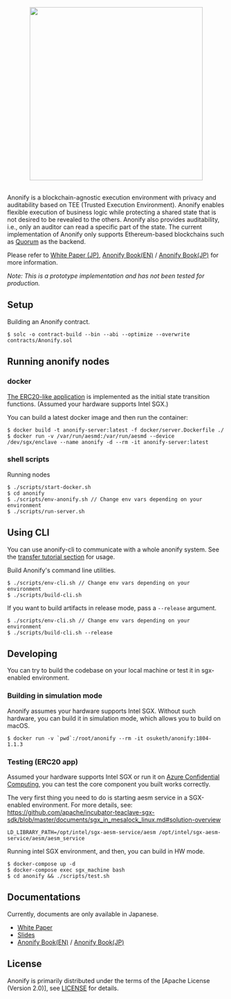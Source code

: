<div align="center">
<img src="https://user-images.githubusercontent.com/10915207/81931155-9c178e80-9624-11ea-9a32-5ad7985d1cb3.png" width="400px">
</div>
</br>

Anonify is a blockchain-agnostic execution environment with privacy and auditability based on TEE (Trusted Execution Environment). Anonify enables flexible execution of business logic while protecting a shared state that is not desired to be revealed to the others. Anonify also provides auditability, i.e., only an auditor can read a specific part of the state. The current implementation of Anonify only supports Ethereum-based blockchains such as [Quorum](https://github.com/jpmorganchase/quorum) as the backend.

Please refer to [White Paper (JP)](https://layerx.co.jp/wp-content/uploads/2020/06/anonify.pdf), [Anonify Book(EN)](https://layerxcom.github.io/anonify-book-en/) / [Anonify Book(JP)](https://layerxcom.github.io/anonify-book/) for more information.

*Note: This is a prototype implementation and has not been tested for production.*

## Setup
Building an Anonify contract.
```
$ solc -o contract-build --bin --abi --optimize --overwrite contracts/Anonify.sol
```

## Running anonify nodes

### docker
[The ERC20-like application](example/erc20/state-transition/src/lib.rs) is implemented as the initial state transition functions. (Assumed your hardware supports Intel SGX.)

You can build a latest docker image and then run the container:
```
$ docker build -t anonify-server:latest -f docker/server.Dockerfile ./
$ docker run -v /var/run/aesmd:/var/run/aesmd --device /dev/sgx/enclave --name anonify -d --rm -it anonify-server:latest
```

### shell scripts

Running nodes
```
$ ./scripts/start-docker.sh
$ cd anonify
$ ./scripts/env-anonify.sh // Change env vars depending on your environment
$ ./scripts/run-server.sh
```

## Using CLI
You can use anonify-cli to communicate with a whole anonify system. See the [transfer tutorial section](https://layerxcom.github.io/anonify-book-en/Tutorials/ERC20/transfer/) for usage.

Build Anonify's command line utilities.
```
$ ./scripts/env-cli.sh // Change env vars depending on your environment
$ ./scripts/build-cli.sh
```

If you want to build artifacts in release mode, pass a `--release` argument.
```
$ ./scripts/env-cli.sh // Change env vars depending on your environment
$ ./scripts/build-cli.sh --release
```

## Developing

You can try to build the codebase on your local machine or test it in sgx-enabled environment.

###  Building in simulation mode

Anonify assumes your hardware supports Intel SGX. Without such hardware, you can build it in simulation mode, which allows you to build on macOS.

```
$ docker run -v `pwd`:/root/anonify --rm -it osuketh/anonify:1804-1.1.3
```

### Testing (ERC20 app)

Assumed your hardware supports Intel SGX or run it on [Azure Confidential Computing](https://azure.microsoft.com/ja-jp/solutions/confidential-compute/), you can test the core component you built works correctly.

The very first thing you need to do is starting aesm service in a SGX-enabled environment. For more details, see: https://github.com/apache/incubator-teaclave-sgx-sdk/blob/master/documents/sgx_in_mesalock_linux.md#solution-overview
```
LD_LIBRARY_PATH=/opt/intel/sgx-aesm-service/aesm /opt/intel/sgx-aesm-service/aesm/aesm_service
```

Running intel SGX environment, and then, you can build in HW mode.
```
$ docker-compose up -d
$ docker-compose exec sgx_machine bash
$ cd anonify && ./scripts/test.sh
```

## Documentations
Currently, documents are only available in Japanese.

- [White Paper](https://layerx.co.jp/wp-content/uploads/2020/06/anonify.pdf)
- [Slides](https://speakerdeck.com/layerx/anonify)
- [Anonify Book(EN)](https://layerxcom.github.io/anonify-book-en/) / [Anonify Book(JP)](https://layerxcom.github.io/anonify-book/)

## License

Anonify is primarily distributed under the terms of the [Apache License (Version 2.0)], see [LICENSE](https://github.com/LayerXcom/anonify/blob/master/LICENSE) for details.
